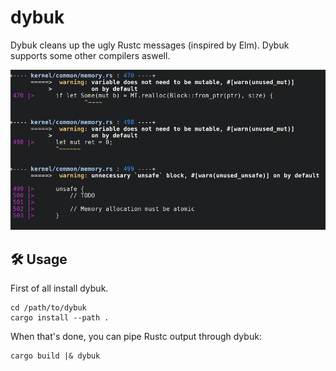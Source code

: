 # dybuk

Dybuk cleans up the ugly Rustc messages (inspired by Elm). Dybuk supports some
other compilers aswell.

<img src="screenshot.png" width="550">

## 🛠️ Usage

First of all install dybuk.

```
cd /path/to/dybuk
cargo install --path .
```

When that's done, you can pipe Rustc output through dybuk:

```
cargo build |& dybuk
```
